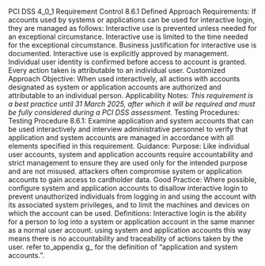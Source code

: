 PCI DSS 4_0_1 Requirement Control 8.6.1 Defined Approach Requirements: If accounts used by systems or applications can be used for interactive login, they are managed as follows: Interactive use is prevented unless needed for an exceptional circumstance. Interactive use is limited to the time needed for the exceptional circumstance. Business justification for interactive use is documented. Interactive use is explicitly approved by management. Individual user identity is confirmed before access to account is granted. Every action taken is attributable to an individual user. Customized Approach Objective: When used interactively, all actions with accounts designated as system or application accounts are authorized and attributable to an individual person. Applicability Notes: _This requirement is a best practice until 31 March_ _2025, after which it will be required and must be_ _fully considered during a PCI DSS assessment._ Testing Procedures: Testing Procedure 8.6.1: Examine application and system accounts that can be used interactively and interview administrative personnel to verify that application and system accounts are managed in accordance with all elements specified in this requirement. Guidance: Purpose: Like individual user accounts, system and application accounts require accountability and strict management to ensure they are used only for the intended purpose and are not misused. attackers often compromise system or application accounts to gain access to cardholder data. Good Practice: Where possible, configure system and application accounts to disallow interactive login to prevent unauthorized individuals from logging in and using the account with its associated system privileges, and to limit the machines and devices on which the account can be used. Definitions: Interactive login is the ability for a person to log into a system or application account in the same manner as a normal user account. using system and application accounts this way means there is no accountability and traceability of actions taken by the user. refer to_appendix g_ for the definition of “application and system accounts.”.